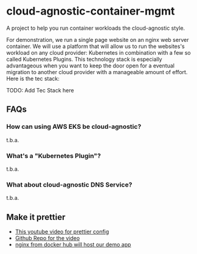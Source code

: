 # cloud-agnostic-container-mgmt

A project to help you run container workloads the cloud-agnostic style. 

For demonstration, we run a single page website on an nginx web server container. We will use a platform that will allow us to run the websites's workload on any cloud provider: Kubernetes in combination with a few so called Kubernetes Plugins. This technology stack is especially advantageous when you want to keep the door open for a eventual migration to another cloud provider with a manageable amount of effort. Here is the tec stack:

TODO: Add Tec Stack here

## FAQs

### How can using AWS EKS be cloud-agnostic?

t.b.a.

### What's a "Kubernetes Plugin"?

t.b.a.

### What about cloud-agnostic DNS Service?

t.b.a.

## Make it prettier

- [This youtube video for prettier config](https://www.youtube.com/watch?v=11jpa8e5jEQ)
- [Github Repo for the video](https://github.com/JoshuaKGoldberg/create-typescript-app/blob/main/.vscode/settings.json)
- [nginx from docker hub will host our demo app](https://hub.docker.com/_/nginx)
